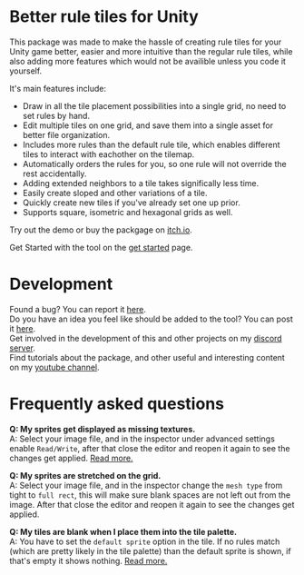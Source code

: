 #  <!-- {docsify-ignore} -->

# Better rule tiles for Unity

This package was made to make the hassle of creating rule tiles for your Unity game better, easier and more intuitive than the regular rule tiles, while also adding more features which would not be availible unless you code it yourself.

It's main features include:
- Draw in all the tile placement possibilities into a single grid, no need to set rules by hand.
- Edit multiple tiles on one grid, and save them into a single asset for better file organization.
- Includes more rules than the default rule tile, which enables different tiles to interact with eachother on the tilemap.
- Automatically orders the rules for you, so one rule will not override the rest accidentally.
- Adding extended neighbors to a tile takes significally less time.
- Easily create sloped and other variations of a tile.
- Quickly create new tiles if you've already set one up prior.
- Supports square, isometric and hexagonal grids as well.

Try out the demo or buy the packgage on [itch.io](https://vinarkgames.itch.io/better-rule-tiles-for-unity).
<!--or the [Unity Asset Store]()-->

Get Started with the tool on the [get started](./better-rule-tiles/get-started)<!--(https://docs.vinark.dev/#/./better-rule-tiles/get-started)--> page.

# Development


Found a bug? You can report it [here](https://itch.io/t/2381185/bug-reports).<br>
Do you have an idea you feel like should be added to the tool? You can post it [here](https://itch.io/t/2381181/feature-request).<br>
Get involved in the development of this and other projects on my [discord server](https://discord.gg/DKpbVKk).<br>
Find tutorials about the package, and other useful and interesting content on my [youtube channel](https://www.youtube.com/channel/UCo-V8qAlHZWFRkUDCtc0cyQ).<br>

# Frequently asked questions

**Q: My sprites get displayed as missing textures.**<br>
A: Select your image file, and in the inspector under advanced settings enable `Read/Write`, after that close the editor and reopen it again to see the changes get applied. [Read more.](./better-rule-tiles/tile-creation?id=adding-sprites-to-the-grid)

**Q: My sprites are stretched on the grid.**<br>
A: Select your image file, and in the inspector change the `mesh type` from tight to `full rect`, this will make sure blank spaces are not left out from the image. After that close the editor and reopen it again to see the changes get applied.

**Q: My tiles are blank when I place them into the tile palette.**<br>
A: You have to set the `default sprite` option in the tile. If no rules match (which are pretty likely in the tile palette) than the default sprite is shown, if that's empty it shows nothing. [Read more.](./better-rule-tiles/tile-creation?id=rule-tile-options)